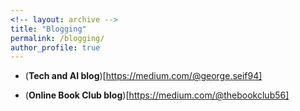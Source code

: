 ```yaml
---
<!-- layout: archive -->
title: "Blogging"
permalink: /blogging/
author_profile: true
---
```


* (**Tech and AI blog**)[https://medium.com/@george.seif94]

* (**Online Book Club blog**)[https://medium.com/@thebookclub56]

